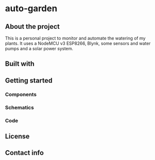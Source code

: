 # auto-garden

## About the project

This is a personal project to monitor and automate the watering of my plants. It uses a NodeMCU v3 ESP8266, Blynk, some sensors and water pumps and a solar power system.

## Built with

## Getting started

### Components

### Schematics

### Code

## License

## Contact info
